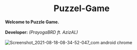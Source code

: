 <h1 align="center">Puzzel-Game</h1>

<b>Welcome to Puzzle Game. <br>
<br>
Developer:</b> <i>(PrayogaBRD ft. AzizAL)</i><br>
<br>
![Screenshot_2021-08-18-08-34-52-047_com android chrome](https://user-images.githubusercontent.com/72582850/129841094-b53594fb-89b2-4ea5-bac4-d1f53775608b.png)
